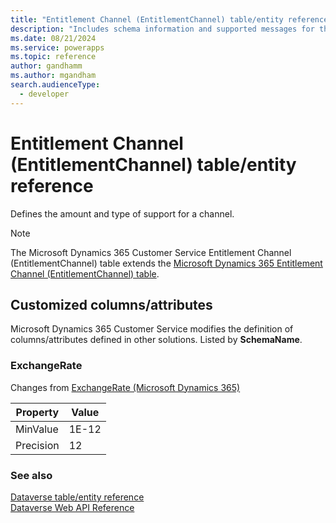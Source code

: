 ```yaml
---
title: "Entitlement Channel (EntitlementChannel) table/entity reference (Microsoft Dynamics 365 Customer Service)"
description: "Includes schema information and supported messages for the Entitlement Channel (EntitlementChannel) table/entity with Microsoft Dynamics 365 Customer Service."
ms.date: 08/21/2024
ms.service: powerapps
ms.topic: reference
author: gandhamm
ms.author: mgandham
search.audienceType: 
  - developer
---
```


# Entitlement Channel (EntitlementChannel) table/entity reference

Defines the amount and type of support for a channel.

> [!NOTE]
> The Microsoft Dynamics 365 Customer Service Entitlement Channel (EntitlementChannel) table extends the [Microsoft Dynamics 365 Entitlement Channel (EntitlementChannel) table](/dynamics365/developer/entities//entitlementchannel).



## Customized columns/attributes

Microsoft Dynamics 365 Customer Service modifies the definition of columns/attributes defined in other solutions. Listed by **SchemaName**.

### <a name="BKMK_ExchangeRate"></a> ExchangeRate

Changes from [ExchangeRate (Microsoft Dynamics 365)](/dynamics365/developer/entities//entitlementchannel#BKMK_ExchangeRate)

|Property|Value|
|---|---|
|MinValue|1E-12|
|Precision|12|




### See also

[Dataverse table/entity reference](../about-entity-reference.md)  
[Dataverse Web API Reference](/power-apps/developer/data-platform/webapi/reference/about)   

